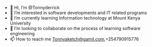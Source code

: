 - 👋 Hi, I’m @Tonnyderrick
- 👀 I’m interested in software developments and IT related programs
- 🌱 I’m currently learning Information technology at Mount Kenya University
- 💞️ I’m looking to collaborate on the process of learning software engineering
- 📫 How to reach me Tonnyaketch@gamil.com,+254790915776

<!---
Tonnyderrick/Tonnyderrick is a ✨ special ✨ repository because its `README.md` (this file) appears on your GitHub profile.
You can click the Preview link to take a look at your changes.
--->

